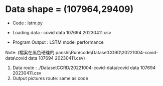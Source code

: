 # Data shape = (107964,29409)

* Code : lstm.py

* Loading data : covid data 107694 20230411.csv

* Program Output : LSTM model performance

Note: (檔案在黑色硬碟的 panshi\Run\code\DatasetCGRD\20221004-covid-data\covid data 107694 20230411.csv)
1. Data route : ./DatasetCGRD/20221004-covid-data/covid data 107694 20230411.csv
2. Output pictures route: same as code
